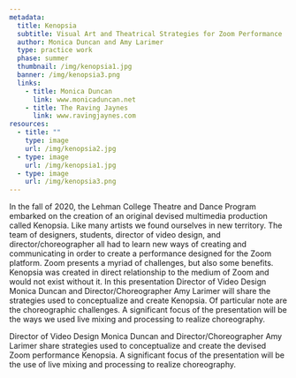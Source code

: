```yaml
---
metadata:
  title: Kenopsia
  subtitle: Visual Art and Theatrical Strategies for Zoom Performance
  author: Monica Duncan and Amy Larimer
  type: practice work
  phase: summer
  thumbnail: /img/kenopsia1.jpg
  banner: /img/kenopsia3.png
  links:
    - title: Monica Duncan
      link: www.monicaduncan.net
    - title: The Raving Jaynes
      link: www.ravingjaynes.com
resources:
  - title: ""
    type: image
    url: /img/kenopsia2.jpg
  - type: image
    url: /img/kenopsia1.jpg
  - type: image
    url: /img/kenopsia3.png
---
```


In the fall of 2020, the Lehman College Theatre and Dance Program embarked on the creation of an original devised multimedia production called Kenopsia. Like many artists we found ourselves in new territory. The team of designers, students, director of video design, and director/choreographer all had to learn new ways of creating and communicating in order to create a performance designed for the Zoom platform. Zoom presents a myriad of challenges, but also some benefits. Kenopsia was created in direct relationship to the medium of Zoom and would not exist without it. In this presentation Director of Video Design Monica Duncan and Director/Choreographer Amy Larimer will share the strategies used to conceptualize and create Kenopsia. Of particular note are the choreographic challenges. A significant focus of the presentation will be the ways we used live mixing and processing to realize choreography.

Director of Video Design Monica Duncan and Director/Choreographer Amy Larimer share strategies used to conceptualize and create the devised Zoom performance Kenopsia. A significant focus of the presentation will be the use of live mixing and processing to realize choreography.
